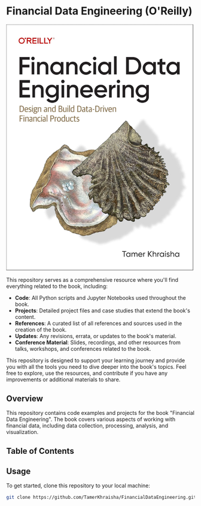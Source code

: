 # Financial Data Engineering (O'Reilly)

<img src="book/images/book_cover.jpg" width="500">

This repository serves as a comprehensive resource where you'll find everything related to the book, including:

- **Code**: All Python scripts and Jupyter Notebooks used throughout the book.
- **Projects**: Detailed project files and case studies that extend the book's content.
- **References**: A curated list of all references and sources used in the creation of the book.
- **Updates**: Any revisions, errata, or updates to the book's material.
- **Conference Material**: Slides, recordings, and other resources from talks, workshops, and conferences related to the book.

This repository is designed to support your learning journey and provide you with all the tools you need to dive deeper into the book's topics. Feel free to explore, use the resources, and contribute if you have any improvements or additional materials to share.
## Overview

This repository contains code examples and projects for the book "Financial Data Engineering". The book covers various aspects of working with financial data, including data collection, processing, analysis, and visualization.

## Table of Contents

## Usage

To get started, clone this repository to your local machine:

```bash
git clone https://github.com/TamerKhraisha/FinancialDataEngineering.git
